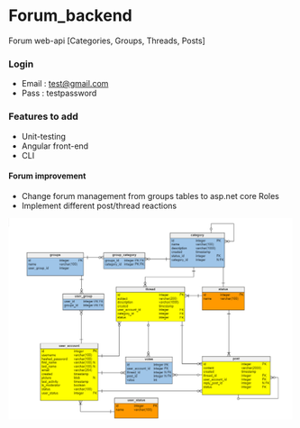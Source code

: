 # Forum_backend
Forum web-api [Categories, Groups, Threads, Posts]

### Login ###
* Email : test@gmail.com
* Pass : testpassword


### Features to add ###
* Unit-testing
* Angular front-end
* CLI

#### Forum improvement ####
* Сhange forum management from groups tables to asp.net core Roles
* Implement different post/thread reactions



![Database](https://github.com/RedCaplan/Forum_backend/blob/master/database.png?raw=true)
